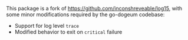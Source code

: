 This package is a fork of https://github.com/inconshreveable/log15, with some
minor modifications required by the go-dogeum codebase:

 * Support for log level `trace`
 * Modified behavior to exit on `critical` failure
